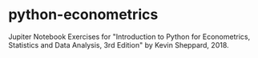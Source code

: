 # python-econometrics
Jupiter Notebook Exercises for "Introduction to Python for Econometrics, Statistics and Data Analysis, 3rd Edition" by Kevin Sheppard, 2018.
